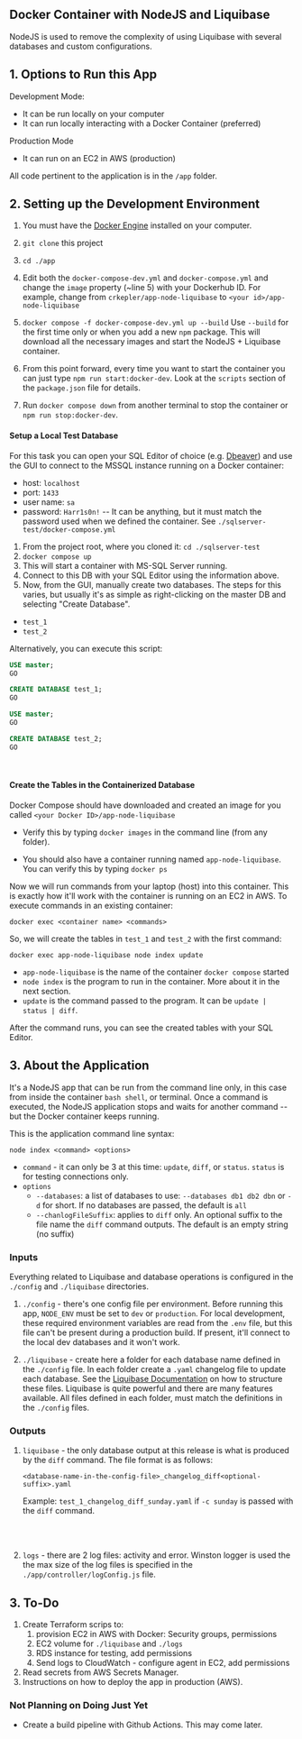 ## Docker Container with NodeJS and Liquibase

NodeJS is used to remove the complexity of using Liquibase with several
databases and custom configurations.

## 1. Options to Run this App

Development Mode:
* It can be run locally on your computer
* It can run locally interacting with a Docker Container (preferred)

Production Mode
* It can run on an EC2 in AWS (production)

All code pertinent to the application is in the ``/app`` folder.

## 2. Setting up the Development Environment

1. You must have the [Docker Engine](https://docs.docker.com/engine/install/) installed on your computer.

2. ``git clone`` this project

3. `cd ./app` 
4. Edit both the ``docker-compose-dev.yml`` and ``docker-compose.yml`` and change the ``image`` property (~line 5) with your Dockerhub ID. For example, change from ``crkepler/app-node-liquibase`` to ``<your id>/app-node-liquibase``
5. ``docker compose -f docker-compose-dev.yml up --build`` Use ``--build`` for the first time only or when you add a new ``npm`` package. This will download all the necessary images and start the NodeJS + Liquibase container.
6. From this point forward, every time you want to start the container you can just type ``npm run start:docker-dev``. Look at the ``scripts`` section of the ``package.json`` file for details.
7. Run ``docker compose down`` from another terminal to stop the container or ``npm run stop:docker-dev``.

#### Setup a Local Test Database

For this task you can open your SQL Editor of choice (e.g. [Dbeaver](https://dbeaver.io/)) and use the GUI to connect
to the MSSQL instance running on a Docker container:
- host: `localhost`
- port: `1433`
- user name: `sa`
- password: `Harr1s0n!`  -- It can be anything, but it must match the password used when we defined the container. See `./sqlserver-test/docker-compose.yml`

1. From the project root, where you cloned it: ``cd ./sqlserver-test``
2. ``docker compose up``
3. This will start a container with MS-SQL Server running.
4. Connect to this DB with your SQL Editor using the information above.
5. Now, from the GUI, manually create two databases. The steps for this varies, but usually it's as simple as right-clicking on the
   master DB and selecting "Create Database".
- `test_1`
- `test_2`

Alternatively, you can execute this script:

``` sql
USE master;  
GO

CREATE DATABASE test_1;
GO

USE master;  
GO

CREATE DATABASE test_2;
GO
```
<br/>

#### Create the Tables in the Containerized Database

Docker Compose should have downloaded and created an image for you 
called ``<your Docker ID>/app-node-liquibase `` 

* Verify this by typing ``docker images`` in the command line (from any folder).

* You should also have a container running named ``app-node-liquibase``. You
can verify this by typing ``docker ps`` 

Now we will run commands from your laptop (host) into this container.
This is exactly how it'll work with the container is running on an EC2
in AWS. To execute commands in an existing container:

``docker exec <container name> <commands>``

So, we will create the tables in ``test_1`` and ``test_2`` with the first
command:

``docker exec app-node-liquibase node index update``

* ``app-node-liquibase`` is the name of the container ``docker compose`` started
* ``node index`` is the program to run in the container. More about it in the next section.
* ``update`` is the command passed to the program. It can be ``update | status | diff``. 

After the command runs, you can see the created tables with your SQL Editor.

## 3. About the Application

It's a NodeJS app that can be run from the command line only, in this case from inside the 
container ``bash shell``, or terminal. Once a command is executed, the NodeJS application stops and
waits for another command -- but the Docker container keeps running.

This is the application command line syntax:

``node index <command> <options>``

* ``command`` - it can only be 3 at this time: ``update``, ``diff``, or ``status``. ``status`` is for testing connections only.
* ``options`` 
  * ``--databases``: a list of databases to use: ``--databases db1 db2 dbn`` or ``-d`` for short. If no databases are passed, the default is ``all``
  * ``--chanlogFileSuffix``: applies to ``diff`` only. An optional suffix to the file name the ``diff`` command outputs. The default is an empty string (no suffix)

### Inputs
Everything related to Liquibase and database operations is configured in the ``./config`` and ``./liquibase`` 
directories.

1. ``./config`` - there's one config file per environment. Before running this app, ``NODE_ENV`` must be set to ``dev`` or ``production``.
For local development, these required environment variables are read from the `.env` file, but this file can't be present during
a production build. If present, it'll connect to the local dev databases and it won't work.


2. ``./liquibase`` - create here a folder for each database name defined in the ``./config`` file. In each folder
create a ``.yaml`` changelog file to update each database. See the [Liquibase Documentation](https://docs.liquibase.com/home.html)
on how to structure these files. Liquibase is quite powerful and there are many features available. All files defined
in each folder, must match the definitions in the ``./config`` files.

### Outputs

1. ``liquibase`` - the only database output at this release is what is produced by the ``diff`` command. The file format
is as follows:

    ``<database-name-in-the-config-file>_changelog_diff<optional-suffix>.yaml``

    Example:
``test_1_changelog_diff_sunday.yaml`` if ``-c sunday`` is passed with the ``diff`` command.
</br>
</br>

2. ``logs`` - there are 2 log files: activity and error. Winston logger is used the the max size of the log files
is specified in the ``./app/controller/logConfig.js`` file.

## 3. To-Do

1. Create Terraform scrips to:
   1. provision EC2 in AWS with Docker: Security groups, permissions
   2. EC2 volume for `./liquibase` and `./logs`
   3. RDS instance for testing, add permissions
   4. Send logs to CloudWatch - configure agent in EC2, add permissions
2. Read secrets from AWS Secrets Manager.
3. Instructions on how to deploy the app in production (AWS).

### Not Planning on Doing Just Yet

* Create a build pipeline with Github Actions. This may come later.
